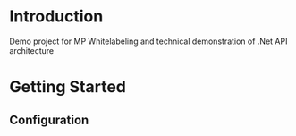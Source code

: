 # Introduction 
Demo project for MP Whitelabeling and technical demonstration of .Net API architecture

# Getting Started
## Configuration

